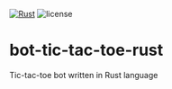 [![Rust](https://github.com/lostcode-io/bot-tic-tac-toe-rust/actions/workflows/rust.yml/badge.svg)](https://github.com/lostcode-io/bot-tic-tac-toe-rust/actions)
![license](https://img.shields.io/badge/license-MIT-blue)

# bot-tic-tac-toe-rust
Tic-tac-toe bot written in Rust language
